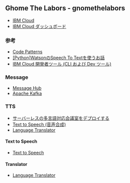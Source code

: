 Ghome The Labors - gnomethelabors
-----

* [IBM Cloud](https://www.ibm.com/cloud-computing/jp/ja/)
* [IBM Cloud ダッシュボード](https://console.bluemix.net/dashboard/apps/)

### 参考

* [Code Patterns](https://ibm.biz/ibmcodejp)
* [[Python]WatsonのSpeech To Textを使うお話](https://qiita.com/white0221/items/4135b48195f55ee5414b)
* [IBM Cloud 開発者ツール (CLI および Dev ツール)](https://console.bluemix.net/docs/cli/index.html#overview)

### Message

* [Message Hub](https://www.ibm.com/cloud/message-hub)
* [Apache Kafka](http://kafka.apache.org/)

### TTS

* [サーバーレスの多言語対応会議室をデプロイする](https://github.com/IBM/serverless-language-translation/blob/master/README-ja.md)
* [Text to Speech (音声合成)](https://www.ibm.com/watson/jp-ja/developercloud/text-to-speech.html)
* [Language Translator](https://www.ibm.com/watson/services/language-translator/)

#### Text to Speech

* [Text to Speech](https://console.bluemix.net/docs/services/text-to-speech/)

#### Translator

* [Language Translator](https://console.bluemix.net/catalog/services/language-translator)




